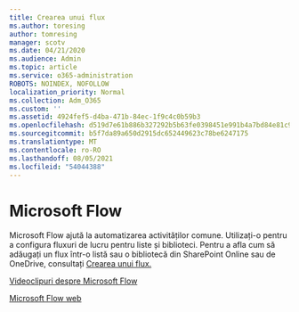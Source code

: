 ```yaml
---
title: Crearea unui flux
ms.author: toresing
author: tomresing
manager: scotv
ms.date: 04/21/2020
ms.audience: Admin
ms.topic: article
ms.service: o365-administration
ROBOTS: NOINDEX, NOFOLLOW
localization_priority: Normal
ms.collection: Adm_O365
ms.custom: ''
ms.assetid: 4924fef5-d4ba-471b-84ec-1f9c4c0b59b3
ms.openlocfilehash: d519d7e61b886b327292b5b63fe0398451e991b4a7bd84e81c9fac5cdb47fc0d
ms.sourcegitcommit: b5f7da89a650d2915dc652449623c78be6247175
ms.translationtype: MT
ms.contentlocale: ro-RO
ms.lasthandoff: 08/05/2021
ms.locfileid: "54044388"
---
```

# <a name="microsoft-flow"></a>Microsoft Flow

Microsoft Flow ajută la automatizarea activităților comune. Utilizați-o pentru a configura fluxuri de lucru pentru liste și biblioteci. Pentru a afla cum să adăugați un flux într-o listă sau o bibliotecă din SharePoint Online sau de OneDrive, consultați [Crearea unui flux.](https://go.microsoft.com/fwlink/?linkid=869408)
  
[Videoclipuri despre Microsoft Flow](https://go.microsoft.com/fwlink/?linkid=864641)
  
[Microsoft Flow web](https://go.microsoft.com/fwlink/?linkid=864642)
  

